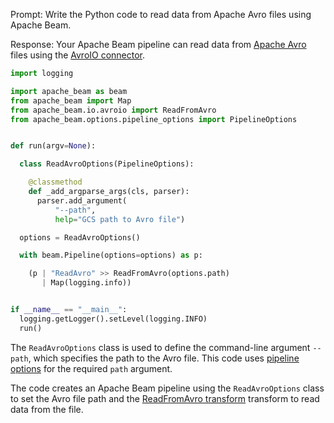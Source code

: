 Prompt:
Write the Python code to read data from Apache Avro files using Apache Beam.

Response:
Your Apache Beam pipeline can read data from [Apache Avro](https://avro.apache.org/) files using the [AvroIO connector](https://beam.apache.org/releases/pydoc/current/apache_beam.io.avroio.html).

```python
import logging

import apache_beam as beam
from apache_beam import Map
from apache_beam.io.avroio import ReadFromAvro
from apache_beam.options.pipeline_options import PipelineOptions


def run(argv=None):

  class ReadAvroOptions(PipelineOptions):

    @classmethod
    def _add_argparse_args(cls, parser):
      parser.add_argument(
          "--path",
          help="GCS path to Avro file")

  options = ReadAvroOptions()

  with beam.Pipeline(options=options) as p:

    (p | "ReadAvro" >> ReadFromAvro(options.path)
       | Map(logging.info))


if __name__ == "__main__":
  logging.getLogger().setLevel(logging.INFO)
  run()
```

The `ReadAvroOptions` class is used to define the command-line argument `--path`, which specifies the path to the Avro file. This code uses [pipeline options](https://beam.apache.org/documentation/patterns/pipeline-options/) for the required `path` argument.

The code creates an Apache Beam pipeline using the `ReadAvroOptions` class to set the Avro file path and the [ReadFromAvro transform](https://beam.apache.org/releases/pydoc/current/apache_beam.io.avroio.html#apache_beam.io.avroio.ReadFromAvro) transform to read data from the file.


